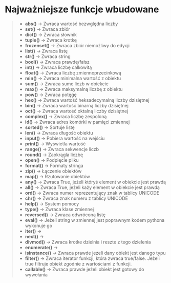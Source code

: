 # Najważniejsze funkcje wbudowane

   > * __abs()__ -> Zwraca wartość bezwględna liczby
   > * __set()__ -> Zwraca zbiór
   > * __dict()__ -> Zwraca słownik
   > * __tuple()__ -> Zwraca krotkę
   > * __frozenset()__ -> Zwraca zbiór niemożliwy do edycji
   > * __list()__ -> Zwraca listę
   > * __str()__ -> Zwraca string
   > * __bool()__ -> Zwraca prawdę/fałsz
   > * __int()__ -> Zwraca liczbę całkowitą
   > * __float()__ -> Zwraca liczbę zmiennoprzecinkową
   > * __min()__ -> Zwraca minimalna wartość z obiektu
   > * __sum()__ -> Zwraca sume liczb w obiekcie
   > * __max()__ -> Zwraca maksymalną liczbę z obiektu
   > * __pow()__ -> Zwraca potęgę
   > * __hex()__ -> Zwraca wartość heksadecymalną liczby dzisiętnej
   > * __bin()__ -> Zwraca wartość binarną liczby dzisiętnej
   > * __oct()__ -> Zwraca wartość oktalną liczby dzisiętnej
   > * __complex()__ -> Zwraca liczbę zespoloną 
   > * __id()__ -> Zwraca adres komórki w pamięci zmiennej
   > * __sorted()__ -> Sortuje listę
   > * __len()__ -> Zwraca długość obiektu
   > * __input()__ -> Pobiera wartość na wejściu
   > * __print()__ -> Wyświetla wartość
   > * __range()__ -> Zwraca sekwencje liczb
   > * __round()__ -> Zaokrągla liczbę 
   > * __open()__ -> Podpięcie pliku
   > * __format()__ -> Formaty stringa
   > * __zip()__ -> Łączenie obiektów
   > * __map()__ -> Rzutowanie obiektów
   > * __any()__ -> Zwraca True, jeżeli któryś element w obiekcie jest prawdą
   > * __all()__ -> Zwraca True, jeżeli każy element w obiekcie jest prawdą
   > * __ord()__ -> Zwraca numer reprezentujący znak w tablicy UNICODE
   > * __chr()__ -> Zwraca znak numeru z tablicy UNICODE
   > * __help()__ -> System pomocy
   > * __type()__ -> Zwraca klase zmiennej
   > * __reversed()__ -> Zwraca odwróconą listę
   > * __eval()__ -> Jeżeli string w zmiennej jest poprawnym kodem pythona wykonuje go
   > * __iter()__ -> 
   > * __next()__ -> 
   > * __divmod()__ -> Zwraca krotke dzielnia i reszte z tego dzielenia 
   > * __enumerate()__ -> 
   > * __isinstance()__ -> Zwraca prawde jeżeli dany obiekt jest danego typu
   > * __filter()__ -> Zwraca iterator funkcji, która zwraca true/false. Jeżeli true filtruje obiekt zgodnie z wartościami z funkcji.
   > * __callable()__ -> Zwraca prawde jeżeli obiekt jest gotowy do wywołania
